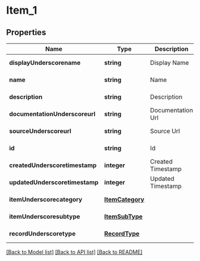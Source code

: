 # Item_1

## Properties
Name | Type | Description | Notes
------------ | ------------- | ------------- | -------------
**displayUnderscorename** | **string** | Display Name | [default to null]
**name** | **string** | Name | [default to null]
**description** | **string** | Description | [default to null]
**documentationUnderscoreurl** | **string** | Documentation Url | [default to null]
**sourceUnderscoreurl** | **string** | Source Url | [default to null]
**id** | **string** | Id | [default to null]
**createdUnderscoretimestamp** | **integer** | Created Timestamp | [default to null]
**updatedUnderscoretimestamp** | **integer** | Updated Timestamp | [default to null]
**itemUnderscorecategory** | [**ItemCategory**](ItemCategory.md) |  | [default to null]
**itemUnderscoresubtype** | [**ItemSubType**](ItemSubType.md) |  | [default to null]
**recordUnderscoretype** | [**RecordType**](RecordType.md) |  | [default to null]

[[Back to Model list]](../README.md#documentation-for-models) [[Back to API list]](../README.md#documentation-for-api-endpoints) [[Back to README]](../README.md)


